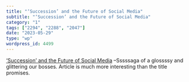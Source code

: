 ```yaml
---
title: "‘Succession’ and the Future of Social Media"
subtitle: "‘Succession’ and the Future of Social Media"
category: "1"
tags: ["2294", "2288", "2047"]
date: "2023-05-29"
type: "wp"
wordpress_id: 4499
---
```

[ ‘Succession’ and the Future of Social Media]( https://popula.com/2023/05/28/the-ourobouros-of-succession/) –Sssssaga of a glossssy and glittering our bosses. Article is much more interesting than the title promises.